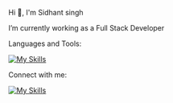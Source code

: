 Hi 👋, I'm Sidhant singh

I’m currently working as a Full Stack Developer

Languages and Tools:

[![My Skills](https://skillicons.dev/icons?i=js,typescript,react,nextjs,aws,nodejs,docker,postgres,express,mongodb,graphql,tailwind,css)](https://skillicons.dev)

Connect with me:

[![My Skills](https://skillicons.dev/icons?i=linkedin)](https://www.linkedin.com/in/sidhant-singh-994b831a9)





